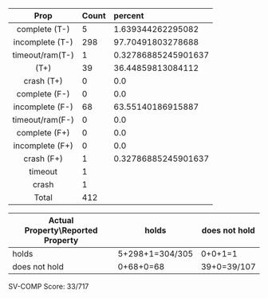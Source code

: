 
| Prop | Count | percent |
|:----:|:------|:--|
|complete   (T-)|5| 1.639344262295082 |
|incomplete (T-)|298|97.70491803278688 |
|timeout/ram(T-)|1|0.32786885245901637 |
|           (T+)|39|36.44859813084112 |
|crash      (T+)|0|0.0 |
|complete   (F-)|0|0.0 |
|incomplete (F-)|68|63.55140186915887 |
|timeout/ram(F-)|0|0.0 |
|complete   (F+)|0|0.0 |
|incomplete (F+)|0|0.0 |
|crash      (F+)|1|0.32786885245901637 |
|timeout        |1| |
|crash          |1| |
|Total          |412| |

| Actual Property\Reported Property | holds | does not hold |
|------------------------------------|-------|---------------|
| holds | 5+298+1=304/305 | 0+0+1=1 |
| does not hold | 0+68+0=68 | 39+0=39/107 |

SV-COMP Score: 33/717

